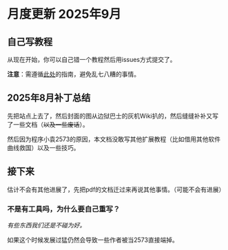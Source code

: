 # 月度更新 2025年9月

## 自己写教程

从现在开始，你可以自己错一个教程然后用issues方式提交了。

**注意**：需遵循[此处](/contribute/styleguide)的指南，避免乱七八糟的事情。

## 2025年8月补丁总结

先把站点上去了，然后封面的图从边狱巴士的灰机Wiki扒的，然后缝缝补补又写了一些文档（~~以及一些废话~~）。

然后因为程序小袁2573的原因，本文档没敢写其他扩展教程（比如借用其他软件曲线救国）以及一些技巧。

## 接下来

估计不会有其他进展了，先把pdf的文档迁过来再说其他事情。（可能不会有进展）

### 不是有工具吗，为什么要自己重写？

*有些东西我们还是不碰为好。*

如果这个时候发展过猛仍然会导致一些作者被当2573直接端掉。